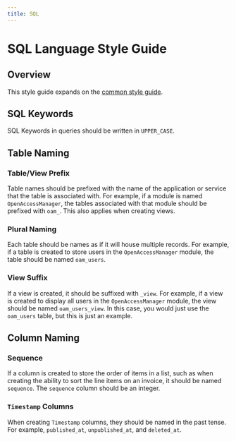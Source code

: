 ```yaml
---
title: SQL
---
```


# SQL Language Style Guide

## Overview

This style guide expands on the [common style guide](./../common.md).

## SQL Keywords

SQL Keywords in queries should be written in `UPPER_CASE`.

## Table Naming

### Table/View Prefix

Table names should be prefixed with the name of the application or service that the table is associated with. For
example, if a module is named `OpenAccessManager`, the tables associated with that module should be prefixed
with `oam_`. This also applies when creating views.

### Plural Naming

Each table should be names as if it will house multiple records. For example, if a table is created to store users in
the `OpenAccessManager` module, the table should be named `oam_users`.

### View Suffix

If a view is created, it should be suffixed with `_view`. For example, if a view is created to display all users in the
`OpenAccessManager` module, the view should be named `oam_users_view`. In this case, you would just use the `oam_users`
table, but this is just an example.

## Column Naming

### Sequence

If a column is created to store the order of items in a list, such as when creating the ability to sort the line items
on an invoice, it should be named `sequence`. The `sequence` column should be an integer.

### `Timestamp` Columns

When creating `Timestamp` columns, they should be named in the past tense. For
example, `published_at`, `unpublished_at`, and `deleted_at`.
